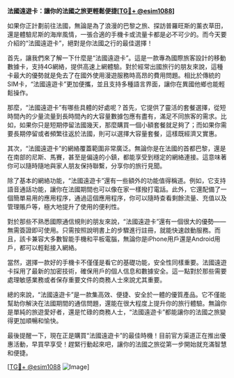 **法國遠遊卡：讓你的法國之旅更輕鬆便捷[[TG💪+ @esim1088](https://t.me/s/esim1088)]**

如果你正計劃前往法國，無論是為了浪漫的巴黎之旅、探訪普羅旺斯的薰衣草田，還是體驗尼斯的海岸風情，一張合適的手機卡或流量卡都是必不可少的。而今天要介紹的“法國遠遊卡”，絕對是你法國之行的最佳選擇！

首先，讓我們來了解一下什麼是“法國遠遊卡”。這是一款專為國際旅客設計的移動數據卡，支持4G網絡，提供高速上網體驗。對於經常出國旅行的朋友來說，這種卡最大的優勢就是免去了在國外使用漫遊服務時高昂的費用問題。相比於傳統的SIM卡，“法國遠遊卡”更加便攜，並且支持多種語言界面，讓你在異國他鄉也能輕鬆操作。

那麼，“法國遠遊卡”有哪些具體的好處呢？首先，它提供了靈活的套餐選擇，從短時間內的少量流量到長時間內的大容量數據包應有盡有，滿足不同旅客的需求。比如，如果你只是短期停留法國幾天，那麼購買一個小額套餐就足夠了；而如果你需要長期停留或者頻繁往返於法國，則可以選擇大容量套餐，這樣既經濟又實惠。

其次，“法國遠遊卡”的網絡覆蓋範圍非常廣泛。無論你是在法國的首都巴黎，還是在南部的尼斯、馬賽，甚至是偏遠的小鎮，都能享受到穩定的網絡連接。這意味著你可以隨時隨地與家人朋友保持聯繫，分享你的旅行見聞。

除了基本的網絡功能，“法國遠遊卡”還有一些額外的功能值得稱道。例如，它支持語音通話功能，讓你在法國期間也可以像在家一樣撥打電話。此外，它還配備了一個簡單易用的應用程序，通過這個應用程序，你可以隨時查看剩餘流量、充值以及管理賬戶等，極大地提升了使用的便利性。

對於那些不熟悉國際通信規則的朋友來說，“法國遠遊卡”還有一個很大的優勢——無需簽證即可使用。只需按照說明書上的步驟進行註冊，就能快速啟動服務。而且，該卡兼容大多數智能手機和平板電腦，無論你是iPhone用戶還是Android用戶，都可以輕鬆接入網絡。

當然，選擇一款好的手機卡不僅僅是看它的基礎功能，安全性同樣重要。法國遠遊卡採用了最新的加密技術，確保用戶的個人信息和數據安全。這一點對於那些需要處理敏感業務或者保存重要文件的商務人士來說尤其重要。

總的來說，“法國遠遊卡”是一款集高效、便捷、安全於一體的優質產品。它不僅能幫助你解決在法國期間的通信問題，還能在很大程度上提升你的旅行體驗。無論你是單純的旅遊愛好者，還是忙碌的商務人士，“法國遠遊卡”都能讓你的法國之旅變得更加順暢和愉快。

最後提醒一下，現在正是購買“法國遠遊卡”的最佳時機！目前官方渠道正在推出優惠活動，早買早享受！趕緊行動起來吧，讓你的法國之旅從第一步開始就充滿智慧和便捷。

[[TG💪+ @esim1088](https://t.me/s/esim1088) ![Image](https://i.postimg.cc/4NQfJmqS/Snipaste-2025-05-13-00-14-12.png)]